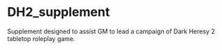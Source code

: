 # DH2_supplement
Supplement designed to assist GM to lead a campaign of Dark Heresy 2 tabletop roleplay game.
